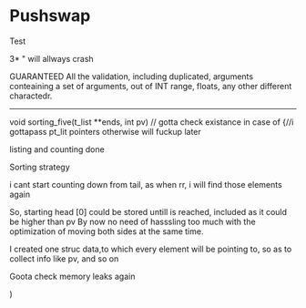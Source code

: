 # Pushswap
Test

3* " will allways crash

GUARANTEED
    All the validation, including duplicated, arguments conteaining a set of arguments, out of INT range, floats, any other different charactedr.

***
void	sorting_five(t_list **ends, int pv) // gotta check existance in case of
{//i gottapass pt_lit pointers otherwise will fuckup later


listing and counting done

Sorting strategy

 i cant start counting down from tail, as when rr, i will find those elements again

 So, starting head [0] could be stored untill is reached, included as it could be higher than pv
 By now no need of hasssling too much with the optimization of moving both sides at the same time.

I created one struc data,to which every element will be pointing to, so as to collect info like pv, and so on


Goota check memory leaks again

)